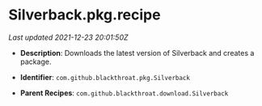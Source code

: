 # Silverback.pkg.recipe

_Last updated 2021-12-23 20:01:50Z_

- **Description**: Downloads the latest version of Silverback and creates a package.

- **Identifier**: `com.github.blackthroat.pkg.Silverback`

- **Parent Recipes**: `com.github.blackthroat.download.Silverback`
